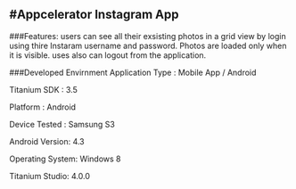 
#Appcelerator Instagram App
---------------------------

###Features:
users can see all their exsisting photos in a grid view by login using thire Instaram username and password. Photos are loaded only when it is visible. uses also can logout from the application. 



###Developed Envirnment
Application Type : Mobile App / Android 

Titanium SDK : 3.5

Platform : Android

Device Tested : Samsung S3

Android Version: 4.3

Operating System: Windows 8 

Titanium Studio: 4.0.0


